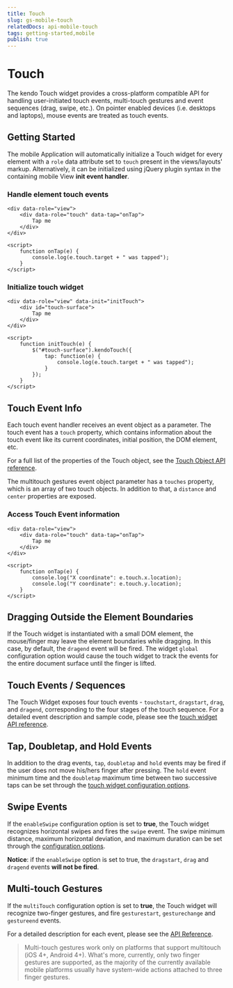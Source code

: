 ```yaml
---
title: Touch
slug: gs-mobile-touch
relatedDocs: api-mobile-touch
tags: getting-started,mobile
publish: true
---
```


# Touch

The kendo Touch widget provides a cross-platform compatible API for handling user-initiated touch events, multi-touch gestures and event sequences (drag, swipe, etc.).
On pointer enabled devices (i.e. desktops and laptops), mouse events are treated as touch events.

## Getting Started

The mobile Application will automatically initialize a Touch widget for every element with a `role` data attribute set to `touch` present in the views/layouts' markup.
Alternatively, it can be initialized using jQuery plugin syntax in the containing mobile View **init event handler**.

### Handle element touch events

    <div data-role="view">
        <div data-role="touch" data-tap="onTap">
            Tap me
        </div>
    </div>

    <script>
        function onTap(e) {
            console.log(e.touch.target + " was tapped");
        }
    </script>

### Initialize touch widget

    <div data-role="view" data-init="initTouch">
        <div id="touch-surface">
            Tap me
        </div>
    </div>

    <script>
        function initTouch(e) {
            $("#touch-surface").kendoTouch({
                tap: function(e) {
                    console.log(e.touch.target + " was tapped");
                }
            });
        }
    </script>

## Touch Event Info

Each touch event handler receives an event object as a parameter. The touch event has a `touch` property,
which contains information about the touch event like its current coordinates, initial position,
the DOM element, etc.

For a full list of the properties of the Touch object, see the [Touch Object API reference](/api/mobile/touch/#TouchObject).

The multitouch gestures event object parameter has a `touches` property, which is an array of two touch objects.
In addition to that, a `distance` and `center` properties are exposed.

### Access Touch Event information

    <div data-role="view">
        <div data-role="touch" data-tap="onTap">
            Tap me
        </div>
    </div>

    <script>
        function onTap(e) {
            console.log("X coordinate": e.touch.x.location);
            console.log("Y coordinate": e.touch.y.location);
        }
    </script>

## Dragging Outside the Element Boundaries

If the Touch widget is instantiated with a small DOM element, the mouse/finger may leave the element boundaries while dragging.
In this case, by default, the `dragend` event will be fired.
The widget `global` configuration option would cause the touch widget to track the events for the entire document surface until the finger is lifted.

## Touch Events / Sequences

The Touch Widget exposes four touch events - `touchstart`, `dragstart`, `drag`, and `dragend`, corresponding to the four stages of the touch sequence.
For a detailed event description and sample code, please see the [touch widget API reference](/api/mobile/touch).

## Tap, Doubletap, and Hold Events

In addition to the drag events, `tap`, `doubletap` and `hold` events may be fired if the user does not move his/hers finger after pressing.
The `hold` event minimum time and the `doubletap` maximum time between two successive taps can be set through the [touch widget configuration options](/api/mobile/touch#configuration).

## Swipe Events

If the `enableSwipe` configuration option is set to **true**, the Touch widget recognizes horizontal swipes and fires the `swipe` event.
The swipe minimum distance, maximum horizontal deviation, and maximum duration can be set through the [configuration options](/api/mobile/touch#configuration).

**Notice**: if the `enableSwipe` option is set to true, the `dragstart`, `drag` and `dragend` events **will not be fired**.

## Multi-touch Gestures

If the `multiTouch` configuration option is set to **true**, the Touch widget will recognize two-finger gestures,
and fire `gesturestart`, `gesturechange` and `gestureend` events.

For a detailed description for each event, please see the [API Reference](/api/mobile/touch).

> Multi-touch gestures work only on platforms that support multitouch (iOS 4+, Android 4+). What's more, currently, only two finger gestures are supported,
as the majority of the currently available mobile platforms usually have system-wide actions attached to three finger gestures.
